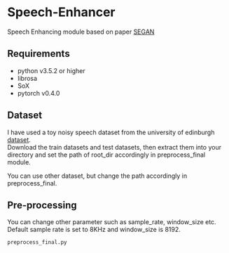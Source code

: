 # Speech-Enhancer
Speech Enhancing module based on paper [SEGAN](https://arxiv.org/abs/1703.09452)

## Requirements
- python v3.5.2 or higher
- librosa
- SoX
- pytorch v0.4.0

## Dataset
I have used a toy noisy speech dataset from the university of edinburgh [dataset](https://datashare.is.ed.ac.uk/handle/10283/1942).     
Download the train datasets and test datasets, then extract them into your directory and set the path of root_dir accordingly in preprocess_final module.


You can use other dataset, but change the path accordingly in preprocess_final.

## Pre-processing
You can change other parameter such as sample_rate, window_size etc. Default sample rate is set to 8KHz and window_size is 8192.
```python
preprocess_final.py
```
